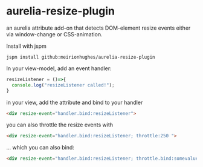 # aurelia-resize-plugin

an aurelia attribute add-on that detects DOM-element resize events either via window-change or CSS-animation.

Install with jspm
```
jspm install github:meirionhughes/aurelia-resize-plugin
```

In your view-model, add an event handler:

```javascript
resizeListener = ()=>{
  console.log("resizeListener called!");
}
```

in your view, add the attribute and bind to your handler

```html
<div resize-event="handler.bind:resizeListener">
 ```

you can also throttle the resize events with

```html
<div resize-event="handler.bind:resizeListener; throttle:250 ">
 ```

... which you can also bind:

```html
<div resize-event="handler.bind:resizeListener; throttle.bind:somevalue ">
 ```
